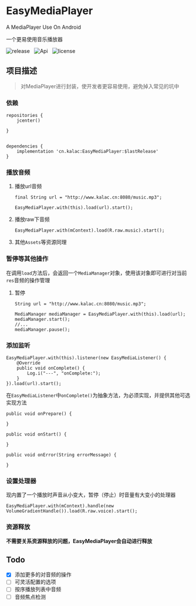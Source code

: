 # EasyMediaPlayer
A MediaPlayer Use On  Android

一个更易使用音乐播放器

![release](https://img.shields.io/github/v/release/kalac2232/EasyMediaPlayer)
&nbsp;
![Api](https://img.shields.io/badge/API-17%2B-brightgreen.svg)
&nbsp;
![license](https://img.shields.io/github/license/kalac2232/EasyMediaPlayer)

## 项目描述
> 对MediaPlayer进行封装，使开发者更容易使用，避免掉入常见的坑中

### 依赖


```
repositories {
    jcenter()

}


dependencies {
    implementation 'cn.kalac:EasyMediaPlayer:$lastRelease'
}

```
### 播放音频
1. 播放url音频
    ```
    final String url = "http://www.kalac.cn:8080/music.mp3";

    EasyMediaPlayer.with(this).load(url).start();
    ```
2. 播放raw下音频

    ```
    EasyMediaPlayer.with(mContext).load(R.raw.music).start();
    ```
3. 其他`Assets`等资源同理
### 暂停等其他操作
在调用`load`方法后，会返回一个`MediaManager`对象，使用该对象即可进行对当前`res`音频的操作管理
1. 暂停
    ```
    String url = "http://www.kalac.cn:8080/music.mp3";

    MediaManager mediaManager = EasyMediaPlayer.with(this).load(url);
    mediaManager.start();
    //... 
    mediaManager.pause();
    ```
### 添加监听
```
EasyMediaPlayer.with(this).listener(new EasyMediaListener() {
    @Override
    public void onComplete() {
        Log.i("---", "onComplete:");
    }
}).load(url).start();
```
在`EasyMediaListener`中`onComplete()`为抽象方法，为必须实现，并提供其他可选实现方法
```
public void onPrepare() {

}

public void onStart() {

}

public void onError(String errorMessage) {

}
```

### 设置处理器
现内置了一个播放时声音从小变大，暂停（停止）时音量有大变小的处理器

```
EasyMediaPlayer.with(mContext).handle(new VolumeGradientHandle()).load(R.raw.voice).start();
```

### 资源释放
**不需要关系资源释放的问题，EasyMediaPlayer会自动进行释放**
## Todo
- [x] 添加更多的对音频的操作
- [ ] 可灵活配置的选项
- [ ] 按序播放列表中音频
- [ ] 音频焦点检测